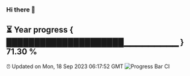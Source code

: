 ### Hi there 👋
⏳ Year progress { █████████████████████▁▁▁▁▁▁▁▁▁ } 71.30 %
---
⏰ Updated on Mon, 18 Sep 2023 06:17:52 GMT
![Progress Bar CI](https://github.com/liununu/liununu/workflows/Progress%20Bar%20CI/badge.svg)
